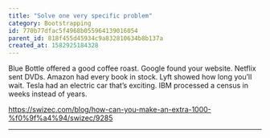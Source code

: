 ```yaml
---
title: "Solve one very specific problem"
category: Bootstrapping
id: 770b77dfac5f4968b055964139016054
parent_id: 818f455d45934c9a832810634b8b137a
created_at: 1582925184328
---
```


Blue Bottle offered a good coffee roast. Google found your website. Netflix sent DVDs. Amazon had every book in stock. Lyft showed how long you’ll wait. Tesla had an electric car that’s exciting. IBM processed a census in weeks instead of years.

https://swizec.com/blog/how-can-you-make-an-extra-1000-%f0%9f%a4%94/swizec/9285

---


    
